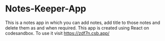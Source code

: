 # Notes-Keeper-App
This is a notes app in which you can add notes, add title to those notes and delete them as and when required.
This app is created using React on codesandbox.
To use it visit https://zdf7n.csb.app/ 
